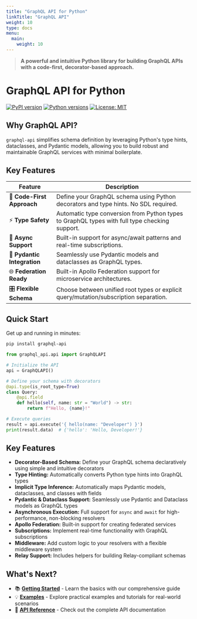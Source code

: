 ```yaml
---
title: "GraphQL API for Python"
linkTitle: "GraphQL API"
weight: 10
type: docs
menu:
  main:
    weight: 10
---
```


> **A powerful and intuitive Python library for building GraphQL APIs with a code-first, decorator-based approach.**

# GraphQL API for Python

[![PyPI version](https://badge.fury.io/py/graphql-api.svg)](https://badge.fury.io/py/graphql-api)
[![Python versions](https://img.shields.io/pypi/pyversions/graphql-api.svg)](https://pypi.org/project/graphql-api/)
[![License: MIT](https://img.shields.io/badge/License-MIT-yellow.svg)](https://opensource.org/licenses/MIT)

## Why GraphQL API?

`graphql-api` simplifies schema definition by leveraging Python's type hints, dataclasses, and Pydantic models, allowing you to build robust and maintainable GraphQL services with minimal boilerplate.

## Key Features

| Feature | Description |
|---------|-------------|
| 🎯 **Code-First Approach** | Define your GraphQL schema using Python decorators and type hints. No SDL required. |
| ⚡ **Type Safety** | Automatic type conversion from Python types to GraphQL types with full type checking support. |
| 🔄 **Async Support** | Built-in support for async/await patterns and real-time subscriptions. |
| 🧩 **Pydantic Integration** | Seamlessly use Pydantic models and dataclasses as GraphQL types. |
| 🌐 **Federation Ready** | Built-in Apollo Federation support for microservice architectures. |
| 🎛️ **Flexible Schema** | Choose between unified root types or explicit query/mutation/subscription separation. |

## Quick Start

Get up and running in minutes:

```bash
pip install graphql-api
```

```python
from graphql_api.api import GraphQLAPI

# Initialize the API
api = GraphQLAPI()

# Define your schema with decorators
@api.type(is_root_type=True)
class Query:
    @api.field
    def hello(self, name: str = "World") -> str:
        return f"Hello, {name}!"

# Execute queries
result = api.execute('{ hello(name: "Developer") }')
print(result.data)  # {'hello': 'Hello, Developer!'}
```

## Key Features

- **Decorator-Based Schema:** Define your GraphQL schema declaratively using simple and intuitive decorators
- **Type Hinting:** Automatically converts Python type hints into GraphQL types
- **Implicit Type Inference:** Automatically maps Pydantic models, dataclasses, and classes with fields
- **Pydantic & Dataclass Support:** Seamlessly use Pydantic and Dataclass models as GraphQL types
- **Asynchronous Execution:** Full support for `async` and `await` for high-performance, non-blocking resolvers
- **Apollo Federation:** Built-in support for creating federated services
- **Subscriptions:** Implement real-time functionality with GraphQL subscriptions
- **Middleware:** Add custom logic to your resolvers with a flexible middleware system
- **Relay Support:** Includes helpers for building Relay-compliant schemas

## What's Next?

- 📚 **[Getting Started](docs/getting-started/)** - Learn the basics with our comprehensive guide
- 💡 **[Examples](docs/examples/)** - Explore practical examples and tutorials for real-world scenarios  
- 📖 **[API Reference](docs/api-reference/)** - Check out the complete API documentation